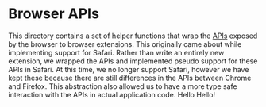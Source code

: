 # Browser APIs

This directory contains a set of helper functions that wrap the [APIs](https://developer.mozilla.org/en-US/docs/Mozilla/Add-ons/WebExtensions/API) exposed by the browser to browser extensions. This originally came about while implementing support for Safari. Rather than write an entirely new extension, we wrapped the APIs and implemented pseudo support for these APIs in Safari. At this time, we no longer support Safari, however we have kept these because there are still differences in the APIs between Chrome and Firefox. This abstraction also allowed us to have a more type safe interaction with the APIs in actual application code.
Hello Hello!
